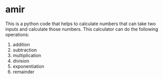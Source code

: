 # amir
This is a python code that helps to calculate numbers that can take two inputs and calculate those numbers.
This calculator can do the following operations: 
1. addition
2. subtraction
3. multiplication
4. division
5. exponentiation
6. remainder 
